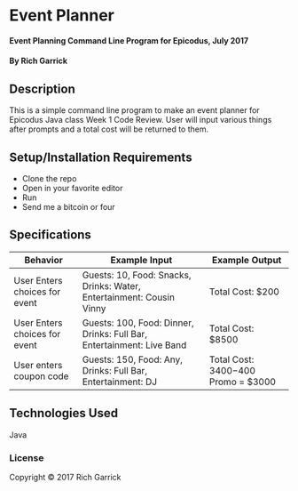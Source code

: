 

# Event Planner

#### Event Planning Command Line Program for Epicodus, July 2017

#### By Rich Garrick

## Description

This is a simple command line program to make an event planner for Epicodus Java class Week 1 Code Review.
User will input various things after prompts and a total cost will be returned to them.

## Setup/Installation Requirements

* Clone the repo
* Open in your favorite editor
* Run
* Send me a bitcoin or four

## Specifications

| Behavior      | Example Input         | Example Output        |
| ------------- | ------------- | ------------- |
| User Enters choices for event | Guests: 10, Food: Snacks, Drinks: Water, Entertainment: Cousin Vinny | Total Cost: $200 |
| User Enters choices for event | Guests: 100, Food: Dinner, Drinks: Full Bar, Entertainment: Live Band | Total Cost: $8500 |
| User enters coupon code | Guests: 150, Food: Any, Drinks: Full Bar, Entertainment: DJ | Total Cost: $3400 -$400 Promo = $3000 |

## Technologies Used

Java

### License

Copyright &copy; 2017 Rich Garrick